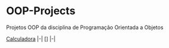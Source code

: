# OOP-Projects
Projetos OOP da disciplina de Programação Orientada a Objetos

[Calculadora](https://github.com/fixlipw/OOP-Projects/tree/main/_001-Calculator/src)
|-|
[]
|-|
